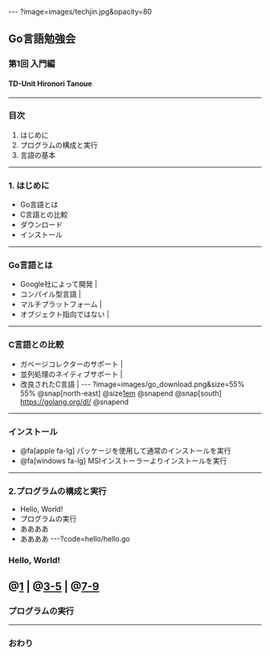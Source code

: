 --- ?image=images/techjin.jpg&opacity=80
## Go言語勉強会
### 第1回 入門編
#### TD-Unit Hironori Tanoue
---
### 目次
1. はじめに
2. プログラムの構成と実行
3. 言語の基本
---
### 1. はじめに
- Go言語とは
- C言語との比較
- ダウンロード
- インストール
---
### Go言語とは
- Google社によって開発 |
- コンパイル型言語 |
- マルチプラットフォーム |
- オブジェクト指向ではない |
---
### C言語との比較
- ガベージコレクターのサポート |
- 並列処理のネイティブサポート |
- 改良されたC言語 |
--- ?image=images/go_download.png&size=55% 55%
@snap[north-east]
@size[1em](ダウンロード)
@snapend
@snap[south]
https://golang.org/dl/
@snapend
---
### インストール
- @fa[apple fa-lg] パッケージを使用して通常のインストールを実行
- @fa[windows fa-lg] MSIインストーラーよりインストールを実行
---
### 2.プログラムの構成と実行
- Hello, World!
- プログラムの実行
- ああああ
- ああああ
---?code=hello/hello.go
### Hello, World!
@[1](Goでは何らかのパッケージに属する必要がある) |
@[3-5](プログラムで使用するパッケージを指定) |
@[7-9](メイン処理はmain関数で定義)
---
### プログラムの実行

---
### おわり
